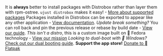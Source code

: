 It is **always** better to install packages with Distrobox rather than layer them with rpm-ostree. `ujust distrobox` makes it easy! - [More about supported packages](https://universal-blue.discourse.group/docs?topic=35)
Packages installed in Distrobox can be exported to appear like any other application - [View documentation](https://github.com/89luca89/distrobox/blob/main/docs/usage/distrobox-export.md).
*Update break something?* You can roll back and pin the previous release or rebase by build date - [View our guide](https://universal-blue.discourse.group/docs?topic=36).
*This isn't a distro*, this is a custom image built on  Fedora technology - [View our mission](https://universal-blue.org/mission/)
*Looking to dual-boot with  Windows?* [Check out our dual booting guide](https://universal-blue.discourse.group/docs?topic=129).
**Support the app store!** [Donate to  Flatpak](https://opencollective.com/flatpak)
